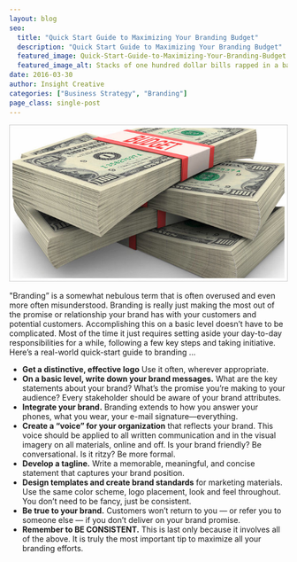 ```yaml
---
layout: blog
seo:
  title: "Quick Start Guide to Maximizing Your Branding Budget"
  description: "Quick Start Guide to Maximizing Your Branding Budget"
  featured_image: Quick-Start-Guide-to-Maximizing-Your-Branding-Budget.jpg
  featured_image_alt: Stacks of one hundred dollar bills rapped in a band that says "Budget"
date: 2016-03-30
author: Insight Creative
categories: ["Business Strategy", "Branding"]
page_class: single-post
---
```


![Stacks of one hundred dollar bills rapped in a band that says "Budget"](Quick-Start-Guide-to-Maximizing-Your-Branding-Budget.jpg)

"Branding” is a somewhat nebulous term that is often overused and even more often misunderstood. Branding is really just making the most out of the promise or relationship your brand has with your customers and potential customers. Accomplishing this on a basic level doesn’t have to be complicated. Most of the time it just requires setting aside your day-to-day responsibilities for a while, following a few key steps and taking initiative. Here’s a real-world quick-start guide to branding ...

- **Get a distinctive, effective logo** Use it often, wherever appropriate.
- **On a basic level, write down your brand messages.** What are the key statements about your brand? What’s the promise you’re making to your audience? Every stakeholder should be aware of your brand attributes.
- **Integrate your brand.** Branding extends to how you answer your phones, what you wear, your e-mail signature—everything.
- **Create a “voice” for your organization** that reflects your brand. This voice should be applied to all written communication and in the visual imagery on all materials, online and off. Is your brand friendly? Be conversational. Is it ritzy? Be more formal.
- **Develop a tagline.** Write a memorable, meaningful, and concise statement that captures your brand position.
- **Design templates and create brand standards** for marketing materials. Use the same color scheme, logo placement, look and feel throughout. You don’t need to be fancy, just be consistent.
- **Be true to your brand.** Customers won’t return to you — or refer you to someone else — if you don’t deliver on your brand promise.
- **Remember to BE CONSISTENT.** This is last only because it involves all of the above. It is truly the most important tip to maximize all your branding efforts.
